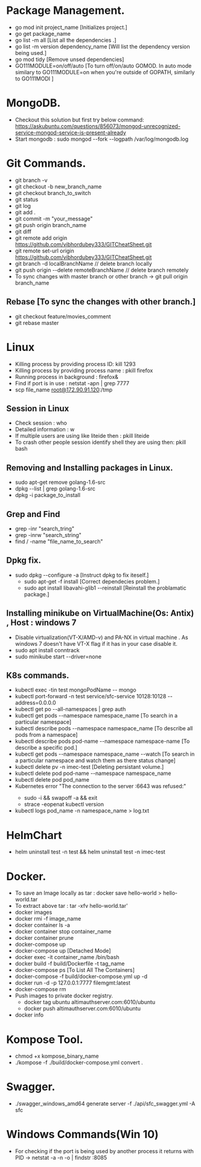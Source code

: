 # Package Management.
* go mod init project_name [Initializes project.]
* go get package_name
* go list -m all [List all the dependencies .]
* go list -m version dependency_name [Will list the dependency version being used.]
* go mod tidy [Remove unsed dependencies]
* GO111MODULE=on/off/auto [To turn off/on/auto GOMOD. In auto mode similary to GO111MODULE=on when you're outside of GOPATH, similarly to GO111MODI ] 

# MongoDB.
* Checkout this solution but first try below command: https://askubuntu.com/questions/856073/mongod-unrecognized-service-mongod-service-is-present-already
* Start mongodb : sudo mongod --fork --logpath /var/log/mongodb.log

# Git Commands.
* git branch -v
* git checkout -b new_branch_name  
* git checkout branch_to_switch
* git status
* git log
* git add .
* git commit -m "your_message"
* git push origin branch_name
* git diff
* git remote add origin https://github.com/vibhordubey333/GITCheatSheet.git
* git remote set-url origin https://github.com/vibhordubey333/GITCheatSheet.git
* git branch -d localBranchName  // delete branch locally 
* git push origin --delete remoteBranchName // delete branch remotely
* To sync changes with master branch or other branch -> git pull origin branch_name

## Rebase [To sync the changes with other branch.]
* git checkout feature/movies_comment
* git rebase master

# Linux
* Killing process by providing process ID: kill 1293
* Killing process by providing process name : pkill firefox
* Running process in background : firefox&
* Find if port is in use : netstat -apn | grep 7777
* scp file_name root@172.90.91.120:/tmp

## Session in Linux
* Check session : who 
* Detailed information : w
* If multiple users are using like liteide then : pkill liteide
* To crash other people session identify shell they are using then: pkill bash

## Removing and Installing packages in Linux.
* sudo apt-get remove golang-1.6-src
* dpkg --list | grep golang-1.6-src
* dpkg -i package_to_install

## Grep and Find
* grep -inr "search_tring"
* grep -inrw "search_string"
* find / -name "file_name_to_search"

## Dpkg fix.
* sudo dpkg --configure -a   [Instruct dpkg to fix iteself.]
  - sudo apt-get -f install  [Correct dependecies problem.]
  - sudo apt install libavahi-glib1 --reinstall [Reinstall the problamatic package.]

## Installing minikube on VirtualMachine(Os: Antix) , Host : windows 7

* Disable virtualization(VT-X/AMD-v) and PA-NX in virtual machine . As windows 7 doesn't have VT-X flag if it has in your case disable it.
* sudo apt install conntrack
* sudo minikube start --driver=none

## K8s commands.

* kubectl exec -tin test mongoPodName -- mongo
* kubectl port-forward -n test service/sfc-service 10128:10128 --address=0.0.0.0
* kubectl get po --all-namespaces |  grep auth
* kubectl get pods --namespace namespace_name  [To search in a particular namespace]
* kubectl describe pods --namespace namespace_name [To describe all pods from a namespace]
* kubectl describe pods pod-name --namespace namespace-name [To describe a specific pod.] 
* kubectl get pods --namespace namespace_name --watch  [To search in a particular namespace and watch them as there status change]
* kubectl delete pv -n imec-test [Deleting persistant volume.]
* kubectl delete pod pod-name --namespace namespace_name
* kubectl delete pod pod_name
* Kubernetes error "The connection to the server <host>:6643 was refused:"
  - sudo -i && swapoff -a && exit
  - strace -eopenat kubectl version
* kubectl logs pod_name -n namespace_name > log.txt

# HelmChart
* helm uninstall test -n test && helm uninstall test -n imec-test

# Docker.
* To save an Image locally as tar : docker save hello-world > hello-world.tar 
* To extract above tar : tar -xfv hello-world.tar'
* docker images
* docker rmi -f image_name
* docker container ls -a
* docker container stop container_name
* docker container prune
* docker-compose up
* docker-compose up [Detached Mode]
* docker exec -it container_name /bin/bash
* docker build -f build/Dockerfile -t tag_name
* docker-compose ps [To List All The Containers]
* docker-compose -f build/docker-compose.yml up -d 
* docker run -d -p 127.0.0.1:7777 filemgmt:latest
* docker-compose rm
* Push images to private docker registry.
  - docker tag ubuntu altimauthserver.com:6010/ubuntu
  - docker push altimauthserver.com:6010/ubuntu
* docker info
  
# Kompose Tool.
* chmod +x kompose_binary_name
* ./kompose -f ./build/docker-compose.yml convert .

# Swagger.
* ./swagger_windows_amd64 generate server -f ./api/sfc_swagger.yml -A sfc

# Windows Commands(Win 10)

* For checking if the port is being used by another process it returns with PID -> netstat -a -n -o | findstr :8085




